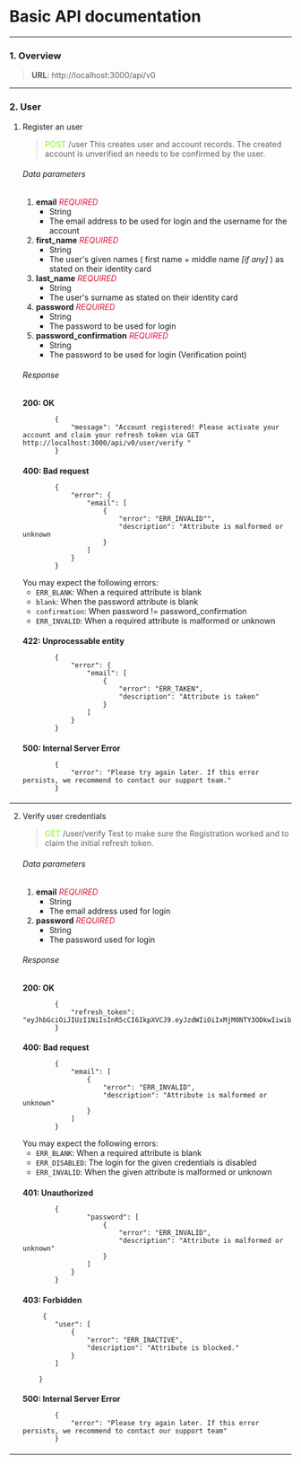 # Basic API documentation

***

### 1. Overview

> **URL**: http://localhost:3000/api/v0
>
***

### 2. User

1. Register an user
   >  <span style="color:lawngreen"> POST </span> /user
   This creates user and account records. The created account is unverified an needs to be confirmed by the user.
   ####
   ###### Data parameters
    1. **email** *<span style="color:crimson">REQUIRED </span>*
        + String
        + The email address to be used for login and the username for the account
    2. **first_name** *<span style="color:crimson">REQUIRED </span>*
        + String
        + The user's given names ( first name + middle name *[if any]* ) as stated on their identity card
    3. **last_name** *<span style="color:crimson">REQUIRED </span>*
        + String
        + The user's surname as stated on their identity card
    4. **password** *<span style="color:crimson">REQUIRED </span>*
        + String
        + The password to be used for login
    5. **password_confirmation** *<span style="color:crimson">REQUIRED </span>*
        + String
        + The password to be used for login (Verification point)
   ####
   ###### Response
   **200: OK**
    ```   
            {
                "message": "Account registered! Please activate your account and claim your refresh token via GET http://localhost:3000/api/v0/user/verify "
            }
    ```
   ####
   **400: Bad request**
    ```   
            {
                "error": {
                    "email": [
                        {
                            "error": "ERR_INVALID"",
                            "description": "Attribute is malformed or unknown
                        }
                    ] 
                }       
            }
    ```
   You may expect the following errors:
    + ``ERR_BLANK``: When a required attribute is blank
    + ``blank``: When the password attribute is blank
    + ``confirmation``: When password != password_confirmation
    + ``ERR_INVALID``: When a required attribute is malformed or unknown
   ####    
   **422: Unprocessable entity**
    ```   
            {
                "error": {
                    "email": [
                        {
                            "error": "ERR_TAKEN",
                            "description": "Attribute is taken"
                        }
                    ]   
                }       
            }
    ```
   ####
   **500: Internal Server Error**
    ```   
            {
                "error": "Please try again later. If this error persists, we recommend to contact our support team."
            }
    ```
   ####

***

2. Verify user credentials
   >  <span style="color:lawngreen"> GET </span> /user/verify
   Test to make sure the Registration worked and to claim the initial refresh token.
   ####
   ###### Data parameters
    1. **email** *<span style="color:crimson">REQUIRED </span>*
        + String
        + The email address used for login
    2. **password** *<span style="color:crimson">REQUIRED </span>*
        + String
        + The password used for login
   ###### Response
   **200: OK**
    ```   
            {
                "refresh_token": "eyJhbGciOiJIUzI1NiIsInR5cCI6IkpXVCJ9.eyJzdWIiOiIxMjM0NTY3ODkwIiwibmFtZSI6IkpvaG4gRG9lIiwiaWF0IjoxNTE2MjM5MDIyfQ.SflKxwRJSMeKKF2QT4fwpMeJf36POk6yJV_adQssw5"
            }
    ```
   ####
   **400: Bad request**
    ```   
            {
                "email": [
                    {
                        "error": "ERR_INVALID",
                        "description": "Attribute is malformed or unknown"
                    }
                ]
            }
    ```
   You may expect the following errors:
    + ``ERR_BLANK``: When a required attribute is blank
    + ``ERR_DISABLED``: The login for the given credentials is disabled
    + ``ERR_INVALID``: When the given attribute is malformed or unknown
   ####
   **401: Unauthorized**
    ```   
            {
                    "password": [
                        {
                            "error": "ERR_INVALID",
                            "description": "Attribute is malformed or unknown"
                        }
                    ]   
                }       
            }
    ```
   ####
   **403: Forbidden**
    ```   
         {
            "user": [
                {
                    "error": "ERR_INACTIVE",
                    "description": "Attribute is blocked."
                }
            ]
                       
        }
    ```
   ####
   **500: Internal Server Error**
    ```   
            {
                "error": "Please try again later. If this error persists, we recommend to contact our support team"
            }
    ```
   ####

***





